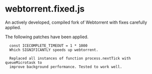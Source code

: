 # webtorrent.fixed.js
An actively developed, compiled fork of Webtorrent with fixes carefully applied.

The following patches have been applied.

```
  const ICECOMPLETE_TIMEOUT = 1 * 1000
  Which SIGNIFICANTLY speeds up webtorrent.

  Replaced all instances of function process.nextTick with queueMicrotask to
  improve background performance. Tested to work well.
```
